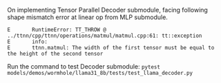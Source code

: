 On implementing Tensor Parallel Decoder submodule, facing following shape mismatch error at linear op from MLP submodule.
```
E       RuntimeError: TT_THROW @ ../ttnn/cpp/ttnn/operations/matmul/matmul.cpp:61: tt::exception
E       info:
E       ttnn.matmul: The width of the first tensor must be equal to the height of the second tensor
```
Run the command to test Decoder submodule: `pytest models/demos/wormhole/llama31_8b/tests/test_llama_decoder.py`
